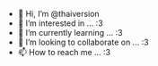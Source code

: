 - 👋 Hi, I’m @thaiversion
- 👀 I’m interested in ... :3
- 🌱 I’m currently learning ... :3
- 💞️ I’m looking to collaborate on ... :3
- 📫 How to reach me ... :3

<!---
thaiversion/thaiversion is a ✨ special ✨ repository because its `README.md` (this file) appears on your GitHub profile.
You can click the Preview link to take a look at your changes.
--->
